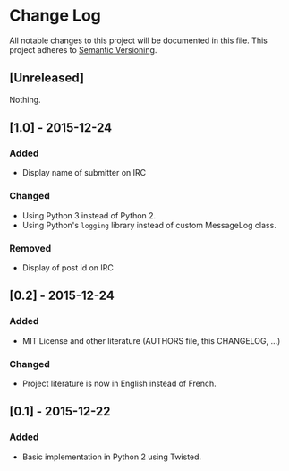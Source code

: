# Change Log

All notable changes to this project will be documented in this file.
This project adheres to [Semantic Versioning](http://semver.org/).

## [Unreleased]

Nothing.

## [1.0] - 2015-12-24

### Added

 - Display name of submitter on IRC

### Changed

 - Using Python 3 instead of Python 2.
 - Using Python's `logging` library instead of custom MessageLog class.

### Removed

 - Display of post id on IRC

## [0.2] - 2015-12-24

### Added

 - MIT License and other literature (AUTHORS file, this CHANGELOG, …)

### Changed

 - Project literature is now in English instead of French.

## [0.1] - 2015-12-22

### Added

 - Basic implementation in Python 2 using Twisted.
